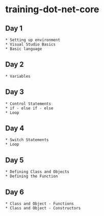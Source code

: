 # training-dot-net-core

## Day 1
	* Setting up environment
	* Visual Studio Basics
	* Basic language

## Day 2
	* Variables

## Day 3
	* Control Statements
	* if - else if - else
	* Loop

## Day 4
	* Switch Statements
	* Loop

## Day 5
	* Defining Class and Objects
	* Defining the Function

## Day 6
	* Class and Object - Functions
	* Class and Object - Constructors
